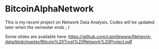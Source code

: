 # BitcoinAlphaNetwork

This is my recent project on Network Data Analysis. Codes will be updated later when the semester ends ; )

Some slides are available here:
https://github.com/camillewww/Network-data/blob/master/Bitcoin%20Trust%20Network%20Project.pdf
